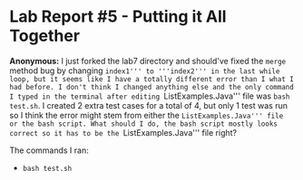 # Lab Report #5 - Putting it All Together

**Anonymous:**
I just forked the lab7 directory and should've fixed the ```merge``` method bug by changing ```index1''' to '''index2''' in the last while loop, but it seems like I have a totally different error than I what I had before. I don't think I changed anything else and the only command I typed in the terminal after editing ```ListExamples.Java''' file was ```bash test.sh```. I created 2 extra test cases for a total of 4, but only 1 test was run so I think the error might stem from either the ```ListExamples.Java''' file or the bash script. What should I do, the bash script mostly looks correct so it has to be the ```ListExamples.Java''' file right? 

The commands I ran:
* ```bash test.sh```


